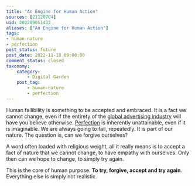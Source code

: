 ```yaml
---
title: "An Engine for Human Action"
sources: [21120704]
uid: 202209051432
aliases: ["An Engine for Human Action"]
tags:
- human-nature
- perfection
post_status: future
post_date: 2022-11-18 09:00:00
comment_status: closed
taxonomy:
    category:
        - Digital Garden
    post_tag:
        - human-nature
        - perfection
---
```


Human fallibility is something to be accepted and embraced. It is a fact we cannot change, even if the entirety of the [global advertising industry](./the-global-advertising-industry.md) will have you believe otherwise. [Perfection](./perfection-is-an-illusion.md) is inherently unattainable, even if it is imaginable. We are always going to fail, repeatedly. It is part of our nature. The question is, can we forgive ourselves?

A word often loaded with religious weight, all it really means is to accept a fact of nature that we cannot change, to have empathy with ourselves. Only then can we hope to change, to simply try again. 

This is the core of human purpose. **To try, forgive, accept and try again**. Everything else is simply not realistic.
